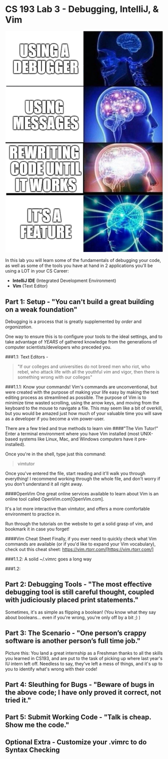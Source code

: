 # CS 193 Lab 3 - Debugging, IntelliJ, & Vim
![](./images/debug_meme.png)

In this lab you will learn some of the fundamentals of debugging your code, as well as some of the tools you have at hand in 2 applications you'll be using a LOT in your CS Career:
- **IntelliJ IDE** (Integrated Development Environment)
- **Vim** (Text Editor)


## Part 1: Setup - "You can't build a great building on a weak foundation"

Debugging is a process that is greatly supplemented by _order_ and _organization_.

One way to ensure this is to configure your tools to the ideal settings, and to
take advantage of *YEARS* of gathered knowledge from the generations of computer 
scientists/developers who preceded you. 

###1.1: Text Editors - 

>"If our colleges and universities do not breed men who riot, who rebel, who attack life with all the youthful *vim* and vigor, then there is something wrong with our colleges"

###1.1.1: Know your commands! 
Vim's commands are unconventional, but were created with the purpose of making your life easy by making the text editing process as streamlined as possible. The purpose of Vim is to minimize time wasted scrolling, using the arrow keys, and moving from the keyboard to the mouse to navigate a file. 
This may seem like a bit of overkill, but you would be amazed just how much of your valuable time you will save as a developer if you become a vim power-user. 

There are a few tried and true methods to learn vim
####"The Vim Tutor!"
Enter a terminal environment where you have Vim installed (most UNIX-based systems like Linux, Mac, and Windows computers have it pre-installed).

Once you're in the shell, type just this command:
>vimtutor

Once you've entered the file, start reading and it'll walk you through everything! I recommend working through the whole file, and don't worry if you don't understand it all right away.

####OpenVim
One great online services available to learn about Vim is an online tool called OpenVim.com[OpenVim.com].

It's a lot more interactive than vimtutor, and offers a more comfortable environment to practice in.

Run through the tutorials on the website to get a solid grasp of vim, and bookmark it in case you forget!

####Vim Cheat Sheet
Finally, if you ever need to quickly check what Vim commands are available (or if you'd like to expand your Vim vocabulary), check out this cheat sheet: https://vim.rtorr.com/[https://vim.rtorr.com/]

###1.1.2: A solid ~/.vimrc goes a long way



###1.2: 

## Part 2: Debugging Tools - "The most effective debugging tool is still careful thought, coupled with judiciously placed print statements."


Sometimes, it's as simple as flipping a boolean! (You know what they say about
booleans... even if you're wrong, you're only off by a bit ;) )


## Part 3: The Scenario - "One person’s crappy software is another person’s full time job."
Picture this: You land a great internship as a Freshman thanks to all the skills
you learned in CS193, and are put to the task of picking up where last year's 
 IU intern left off. Needless to say, they've left a mess of things, and it's
 up to you to identify what's wrong with their code! 

## Part 4: Sleuthing for Bugs - "Beware of bugs in the above code; I have only proved it correct, not tried it."

## Part 5: Submit Working Code - "Talk is cheap. Show me the code."

## Optional Extra - Customize your .vimrc to do Syntax Checking

